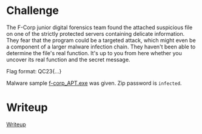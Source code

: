 # Challenge

The F-Corp junior digital forensics team found the attached suspicious file on one of the strictly protected servers containing delicate information. They fear that the program could be a targeted attack, which might even be a component of a larger malware infection chain. They haven't been able to determine the file's real function. It's up to you from here whether you uncover its real function and the secret message.

Flag format: QC23{...}

Malware sample [f-corp_APT.exe](files/f-corp_APT.zip) was given. Zip password is `infected`.

# Writeup

[Writeup](WRITEUP.md)

